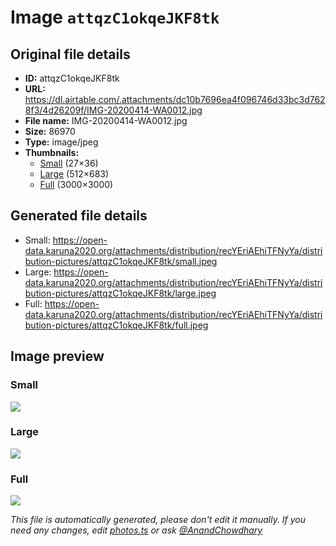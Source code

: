 # Image `attqzC1okqeJKF8tk`

## Original file details

- **ID:** attqzC1okqeJKF8tk
- **URL:** https://dl.airtable.com/.attachments/dc10b7696ea4f096746d33bc3d7628f3/4d26209f/IMG-20200414-WA0012.jpg
- **File name:** IMG-20200414-WA0012.jpg
- **Size:** 86970
- **Type:** image/jpeg
- **Thumbnails:**
  - [Small](https://dl.airtable.com/.attachmentThumbnails/aa633be34fac0ded40873eed94149dc0/bcefe318) (27×36)
  - [Large](https://dl.airtable.com/.attachmentThumbnails/149ff9087505e8634190366ad92cc74b/cf9c8773) (512×683)
  - [Full](https://dl.airtable.com/.attachmentThumbnails/d444d6f641d27623e93d8993d78eed34/58efb9b1) (3000×3000)

## Generated file details

- Small: https://open-data.karuna2020.org/attachments/distribution/recYEriAEhiTFNyYa/distribution-pictures/attqzC1okqeJKF8tk/small.jpeg
- Large: https://open-data.karuna2020.org/attachments/distribution/recYEriAEhiTFNyYa/distribution-pictures/attqzC1okqeJKF8tk/large.jpeg
- Full: https://open-data.karuna2020.org/attachments/distribution/recYEriAEhiTFNyYa/distribution-pictures/attqzC1okqeJKF8tk/full.jpeg

## Image preview

### Small

![](https://open-data.karuna2020.org/attachments/distribution/recYEriAEhiTFNyYa/distribution-pictures/attqzC1okqeJKF8tk/small.jpeg)

### Large

![](https://open-data.karuna2020.org/attachments/distribution/recYEriAEhiTFNyYa/distribution-pictures/attqzC1okqeJKF8tk/large.jpeg)

### Full

![](https://open-data.karuna2020.org/attachments/distribution/recYEriAEhiTFNyYa/distribution-pictures/attqzC1okqeJKF8tk/full.jpeg)

_This file is automatically generated, please don't edit it manually. If you need any changes, edit [photos.ts](/photos.ts) or ask [@AnandChowdhary](https://github.com/AnandChowdhary)_
